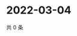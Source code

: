 # 2022-03-04

共 0 条

<!-- BEGIN WEIBO -->
<!-- 最后更新时间 Fri Mar 04 2022 13:09:36 GMT+0800 (China Standard Time) -->

<!-- END WEIBO -->
